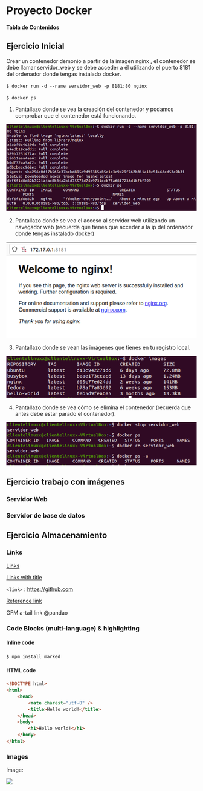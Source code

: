 #  Proyecto Docker


**Tabla de Contenidos**



## Ejercicio Inicial
Crear un contenedor demonio a partir de la imagen nginx , el contenedor se debe llamar servidor_web y se debe acceder a él utilizando el puerto 8181 del ordenador donde
tengas instalado docker.

`$ docker run -d --name servidor_web -p 8181:80 nginx `

`$ docker ps`

1. Pantallazo donde se vea la creación del contenedor y podamos comprobar que el contenedor está funcionando.

![](https://github.com/Dawclas/Proyecto/blob/39abd8b102a4be6163a0c7411df5530d04b0ff38/Capturas/Captura1.PNG)

2. Pantallazo donde se vea el acceso al servidor web utilizando un navegador web (recuerda que tienes que acceder a la ip del ordenador donde tengas instalado
docker)

![](https://github.com/Dawclas/Proyecto/blob/39abd8b102a4be6163a0c7411df5530d04b0ff38/Capturas/Captura2.PNG)

3. Pantallazo donde se vean las imágenes que tienes en tu registro local.

![](https://github.com/Dawclas/Proyecto/blob/39abd8b102a4be6163a0c7411df5530d04b0ff38/Capturas/Captura3.PNG)

4. Pantallazo donde se vea cómo se elimina el contenedor (recuerda que antes debe
estar parado el contenedor).

![](https://github.com/Dawclas/Proyecto/blob/39abd8b102a4be6163a0c7411df5530d04b0ff38/Capturas/Captura5.1.PNG)

## Ejercicio trabajo con imágenes
### Servidor Web
### Servidor de base de datos
## Ejercicio Almacenamiento







### Links

[Links](http://localhost/)

[Links with title](http://localhost/ "link title")

`<link>` : <https://github.com>

[Reference link][id/name] 

[id/name]: http://link-url/

GFM a-tail link @pandao

### Code Blocks (multi-language) & highlighting

#### Inline code

`$ npm install marked`


#### HTML code

```html
<!DOCTYPE html>
<html>
    <head>
        <mate charest="utf-8" />
        <title>Hello world!</title>
    </head>
    <body>
        <h1>Hello world!</h1>
    </body>
</html>
```

### Images

Image:

![](https://pandao.github.io/editor.md/examples/images/4.jpg)

